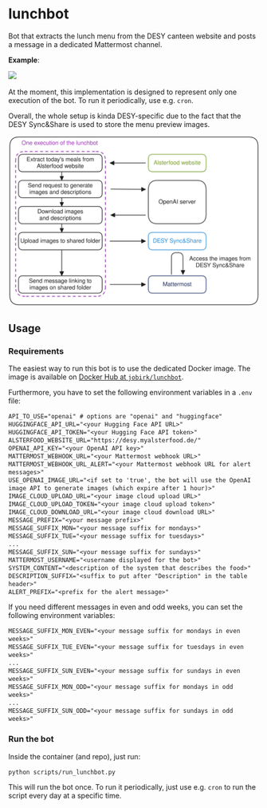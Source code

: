 # lunchbot

Bot that extracts the lunch menu from the DESY canteen website and posts a message in
a dedicated Mattermost channel.

**Example**:

<img src="https://syncandshare.desy.de/public.php/dav/files/EbaHq5W8zof5SPH/?accept=zip">

At the moment, this implementation is designed to represent only one execution of
the bot. To run it periodically, use e.g. `cron`.

Overall, the whole setup is kinda DESY-specific due to the fact that the
DESY Sync&Share is used to store the menu preview images.

<img src=assets/lunchbot.excalidraw.svg>

## Usage

### Requirements

The easiest way to run this bot is to use the dedicated Docker image.
The image is available on [Docker Hub at `jobirk/lunchbot`](https://hub.docker.com/r/jobirk/lunchbot).

Furthermore, you have to set the following environment variables in a `.env` file:

```shell
API_TO_USE="openai" # options are "openai" and "huggingface"
HUGGINGFACE_API_URL="<your Hugging Face API URL>"
HUGGINGFACE_API_TOKEN="<your Hugging Face API token>"
ALSTERFOOD_WEBSITE_URL="https://desy.myalsterfood.de/"
OPENAI_API_KEY="<your OpenAI API key>"
MATTERMOST_WEBHOOK_URL="<your Mattermost webhook URL>"
MATTERMOST_WEBHOOK_URL_ALERT="<your Mattermost webhook URL for alert messages>"
USE_OPENAI_IMAGE_URL="<if set to 'true', the bot will use the OpenAI image API to generate images (which expire after 1 hour)>"
IMAGE_CLOUD_UPLOAD_URL="<your image cloud upload URL>"
IMAGE_CLOUD_UPLOAD_TOKEN="<your image cloud upload token>"
IMAGE_CLOUD_DOWNLOAD_URL="<your image cloud download URL>"
MESSAGE_PREFIX="<your message prefix>"
MESSAGE_SUFFIX_MON="<your message suffix for mondays>"
MESSAGE_SUFFIX_TUE="<your message suffix for tuesdays>"
...
MESSAGE_SUFFIX_SUN="<your message suffix for sundays>"
MATTERMOST_USERNAME="<username displayed for the bot>"
SYSTEM_CONTENT="<description of the system that describes the food>"
DESCRIPTION_SUFFIX="<suffix to put after "Description" in the table header>"
ALERT_PREFIX="<prefix for the alert message>"
```

If you need different messages in even and odd weeks, you can set the following environment variables:

```shell
MESSAGE_SUFFIX_MON_EVEN="<your message suffix for mondays in even weeks>"
MESSAGE_SUFFIX_TUE_EVEN="<your message suffix for tuesdays in even weeks>"
...
MESSAGE_SUFFIX_SUN_EVEN="<your message suffix for sundays in even weeks>"
MESSAGE_SUFFIX_MON_ODD="<your message suffix for mondays in odd weeks>"
...
MESSAGE_SUFFIX_SUN_ODD="<your message suffix for sundays in odd weeks>"
```

### Run the bot

Inside the container (and repo), just run:

```shell
python scripts/run_lunchbot.py
```

This will run the bot once. To run it periodically, just use e.g. `cron` to run the script
every day at a specific time.
